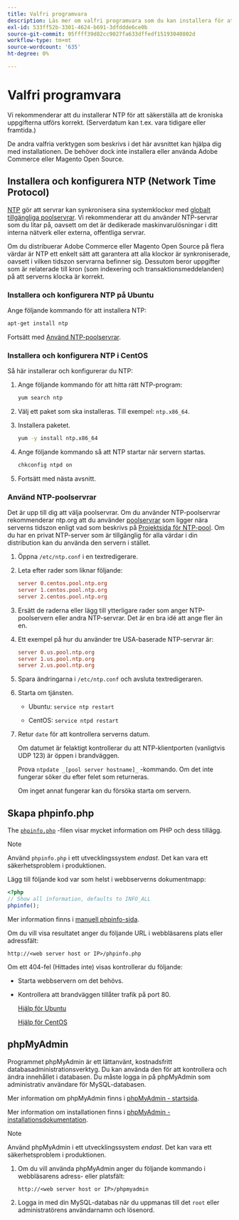 ```yaml
---
title: Valfri programvara
description: Läs mer om valfri programvara som du kan installera för att få support på lokala installationer av Adobe Commerce och Magento Open Source.
exl-id: 533ff52b-3301-4624-b691-3dfddde6ce0b
source-git-commit: 95ffff39d82cc9027fa633dffedf15193040802d
workflow-type: tm+mt
source-wordcount: '635'
ht-degree: 0%

---
```


# Valfri programvara

Vi rekommenderar att du installerar NTP för att säkerställa att de kroniska uppgifterna utförs korrekt. (Serverdatum kan t.ex. vara tidigare eller framtida.)

De andra valfria verktygen som beskrivs i det här avsnittet kan hjälpa dig med installationen. De behöver dock inte installera eller använda Adobe Commerce eller Magento Open Source.

## Installera och konfigurera NTP (Network Time Protocol)

[NTP](https://www.ntp.org/) gör att servrar kan synkronisera sina systemklockor med [globalt tillgängliga poolservrar](https://www.ntppool.org/en/). Vi rekommenderar att du använder NTP-servrar som du litar på, oavsett om det är dedikerade maskinvarulösningar i ditt interna nätverk eller externa, offentliga servrar.

Om du distribuerar Adobe Commerce eller Magento Open Source på flera värdar är NTP ett enkelt sätt att garantera att alla klockor är synkroniserade, oavsett i vilken tidszon servrarna befinner sig. Dessutom beror uppgifter som är relaterade till kron (som indexering och transaktionsmeddelanden) på att serverns klocka är korrekt.

### Installera och konfigurera NTP på Ubuntu

Ange följande kommando för att installera NTP:

```bash
apt-get install ntp
```

Fortsätt med [Använd NTP-poolservrar](#use-ntp-pool-servers).

### Installera och konfigurera NTP i CentOS

Så här installerar och konfigurerar du NTP:

1. Ange följande kommando för att hitta rätt NTP-program:

   ```bash
   yum search ntp
   ```

1. Välj ett paket som ska installeras. Till exempel: `ntp.x86_64`.

1. Installera paketet.

   ```bash
   yum -y install ntp.x86_64
   ```

1. Ange följande kommando så att NTP startar när servern startas.

   ```bash
   chkconfig ntpd on
   ```

1. Fortsätt med nästa avsnitt.

### Använd NTP-poolservrar

Det är upp till dig att välja poolservrar. Om du använder NTP-poolservrar rekommenderar ntp.org att du använder [poolservrar](https://www.ntppool.org/en/) som ligger nära serverns tidszon enligt vad som beskrivs på [Projektsida för NTP-pool](https://www.ntppool.org/en/use.html). Om du har en privat NTP-server som är tillgänglig för alla värdar i din distribution kan du använda den servern i stället.

1. Öppna `/etc/ntp.conf` i en textredigerare.

1. Leta efter rader som liknar följande:

   ```conf
   server 0.centos.pool.ntp.org
   server 1.centos.pool.ntp.org
   server 2.centos.pool.ntp.org
   ```

1. Ersätt de raderna eller lägg till ytterligare rader som anger NTP-poolservern eller andra NTP-servrar. Det är en bra idé att ange fler än en.

1. Ett exempel på hur du använder tre USA-baserade NTP-servrar är:

   ```conf
   server 0.us.pool.ntp.org
   server 1.us.pool.ntp.org
   server 2.us.pool.ntp.org
   ```

1. Spara ändringarna i `/etc/ntp.conf` och avsluta textredigeraren.

1. Starta om tjänsten.

   * Ubuntu: `service ntp restart`

   * CentOS: `service ntpd restart`

1. Retur `date` för att kontrollera serverns datum.

   Om datumet är felaktigt kontrollerar du att NTP-klientporten (vanligtvis UDP 123) är öppen i brandväggen.

   Prova `ntpdate _[pool server hostname]_` -kommando. Om det inte fungerar söker du efter felet som returneras.

   Om inget annat fungerar kan du försöka starta om servern.

## Skapa phpinfo.php

The [`phpinfo.php`](https://www.php.net/manual/en/function.phpinfo.php) -filen visar mycket information om PHP och dess tillägg.

>[!NOTE]
>
>Använd `phpinfo.php` i ett utvecklingssystem _endast_. Det kan vara ett säkerhetsproblem i produktionen.

Lägg till följande kod var som helst i webbserverns dokumentmapp:

```php
<?php
// Show all information, defaults to INFO_ALL
phpinfo();
```

Mer information finns i [manuell phpinfo-sida](https://www.php.net/manual/en/function.phpinfo.php).

Om du vill visa resultatet anger du följande URL i webbläsarens plats eller adressfält:

```http
http://<web server host or IP>/phpinfo.php
```

Om ett 404-fel (Hittades inte) visas kontrollerar du följande:

* Starta webbservern om det behövs.
* Kontrollera att brandväggen tillåter trafik på port 80.

   [Hjälp för Ubuntu](https://help.ubuntu.com/community/UFW)

   [Hjälp för CentOS](https://wiki.centos.org/HowTos/Network/IPTables)

## phpMyAdmin

Programmet phpMyAdmin är ett lättanvänt, kostnadsfritt databasadministrationsverktyg. Du kan använda den för att kontrollera och ändra innehållet i databasen. Du måste logga in på phpMyAdmin som administrativ användare för MySQL-databasen.

Mer information om phpMyAdmin finns i [phpMyAdmin - startsida](https://www.phpmyadmin.net/).

Mer information om installationen finns i [phpMyAdmin - installationsdokumentation](https://docs.phpmyadmin.net/en/latest/setup.html#quick-install).

>[!NOTE]
>
>Använd phpMyAdmin i ett utvecklingssystem _endast_. Det kan vara ett säkerhetsproblem i produktionen.

1. Om du vill använda phpMyAdmin anger du följande kommando i webbläsarens adress- eller platsfält:

   ```http
   http://<web server host or IP>/phpmyadmin
   ```

1. Logga in med din MySQL-databas när du uppmanas till det `root` eller administratörens användarnamn och lösenord.
